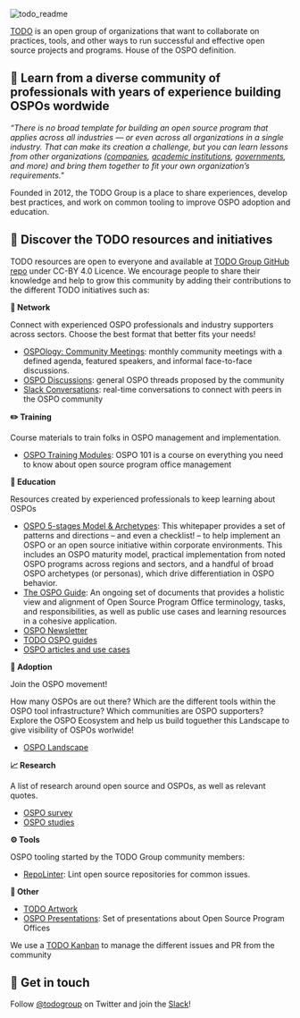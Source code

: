 
![todo_readme](https://user-images.githubusercontent.com/43671777/133979142-4eb49681-0207-4311-b005-bb04610b4419.png)


[TODO](https://todogroup.org/#) is an open group of organizations that want to collaborate on practices, tools, and other ways to run successful and effective open source projects and programs. House of the OSPO definition.

## 🚀 Learn from a diverse community of professionals with years of experience building OSPOs wordwide



*“There is no broad template for building an open source program that applies across all industries — or even across all organizations in a single industry. That can make its creation a challenge, but you can learn lessons from other organizations ([companies](https://todogroup.org/faq/#should-i-join), [academic institutions](https://todogroup.org/faq/#as-a-university-or-academic-institution-can-i-join-the-todo-group), [governments](https://todogroup.org/faq/#as-a-government-institution-can-i-join-the-todo-group), and more) and bring them together to fit your own organization’s requirements."*


Founded in 2012, the TODO Group is a place to share experiences, develop best practices, and work on common tooling to improve OSPO adoption and education.



## 📝 Discover the TODO resources and initiatives


TODO resources are open to everyone and available at [TODO Group GitHub repo](https://github.com/todogroup) under CC-BY 4.0 Licence. We encourage people to share their knowledge and help to grow this community by adding their contributions to the different TODO initiatives such as:

**💬 Network**

Connect with experienced OSPO professionals and industry supporters across sectors. Choose the best format that better fits your needs!

* [OSPOlogy: Community Meetings](https://github.com/todogroup/ospology/tree/main/meetings): monthly community meetings with a defined agenda, featured speakers, and informal face-to-face discussions.
* [OSPO Discussions](https://github.com/todogroup/ospology/discussions): general OSPO threads proposed by the community
* [Slack Conversations](https://slack.todogroup.org/): real-time conversations to connect with peers in the OSPO community

**✏️ Training**

Course materials to train folks in OSPO management and implementation.

* [OSPO Training Modules](https://github.com/todogroup/ospo101): OSPO 101 is a course on everything you need to know about open source program office management

**📖 Education**

Resources created by experienced professionals to keep learning about OSPOs

* [OSPO 5-stages Model & Archetypes](https://linuxfoundation.org/tools/the-evolution-of-the-open-source-program-office-ospo/): This whitepaper provides a set of patterns and directions – and even a checklist! – to help implement an OSPO or an open source initiative within corporate environments. This includes an OSPO maturity model, practical implementation from noted OSPO programs across regions and sectors, and a handful of broad OSPO archetypes (or personas), which drive differentiation in OSPO behavior.
* [The OSPO Guide](https://landscape.todogroup.org/guide): An ongoing set of documents that provides a holistic view and alignment of Open Source Program Office terminology, tasks, and responsibilities, as well as public use cases and learning resources in a cohesive application.
* [OSPO Newsletter](https://github.com/todogroup/ospology/tree/main/newsletter)
* [TODO OSPO guides](https://github.com/todogroup/todogroup.org/tree/main/content/en/guides)
* [OSPO articles and use cases](https://github.com/todogroup/todogroup.org/tree/main/content/en/blog)

**🔭 Adoption**

Join the OSPO movement!

How many OSPOs are out there? Which are the different tools within the OSPO tool infrastructure? Which communities are OSPO supporters? Explore the OSPO Ecosystem and help us build toguether this Landscape to give visibility of OSPOs worlwide!

* [OSPO Landscape](https://github.com/todogroup/ospolandscape)

**📈 Research**

A list of research around open source and OSPOs, as well as relevant quotes.

* [OSPO survey](https://github.com/todogroup/osposurvey)
* [OSPO studies](https://github.com/todogroup/opensource-research)


**⚙️ Tools**

OSPO tooling started by the TODO Group community members:

* [RepoLinter](https://github.com/todogroup/repolinter): Lint open source repositories for common issues.

**📢 Other**

* [TODO Artwork](https://github.com/todogroup/artwork)
* [OSPO Presentations](https://github.com/todogroup/presentations): Set of presentations about Open Source Program Offices

We use a [TODO Kanban](https://github.com/todogroup/todogroup.org/projects/1) to manage the different issues and PR from the community

## 👋 Get in touch

Follow [@todogroup](https://twitter.com/todogroup) on Twitter and join the [Slack](https://slack.todogroup.org/)!
